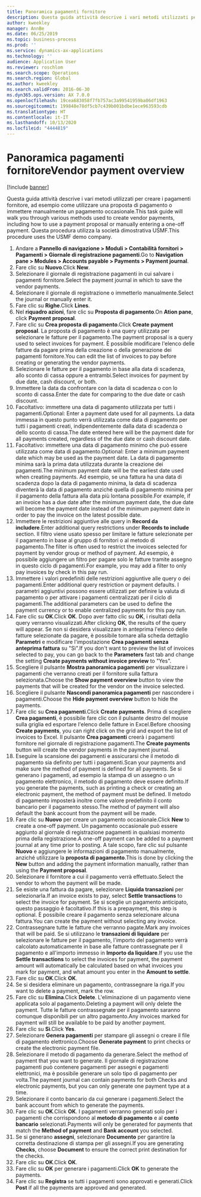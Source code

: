 ```yaml
---
title: Panoramica pagamenti fornitore
description: Questa guida attività descrive i vari metodi utilizzati per creare i pagamenti fornitore, ad esempio come utilizzare una proposta di pagamento o immettere manualmente un pagamento occasionale.
author: kweekley
manager: AnnBe
ms.date: 06/25/2019
ms.topic: business-process
ms.prod: ''
ms.service: dynamics-ax-applications
ms.technology: ''
audience: Application User
ms.reviewer: roschlom
ms.search.scope: Operations
ms.search.region: Global
ms.author: kweekley
ms.search.validFrom: 2016-06-30
ms.dyn365.ops.version: AX 7.0.0
ms.openlocfilehash: 19cea683058f7fb757ac3a99541959ba06df1963
ms.sourcegitcommit: 199848e78df5cb7c439b001bdbe1ece963593cdb
ms.translationtype: HT
ms.contentlocale: it-IT
ms.lasthandoff: 10/13/2020
ms.locfileid: "4444819"
---
```

# <a name="vendor-payment-overview"></a><span data-ttu-id="95de5-103">Panoramica pagamenti fornitore</span><span class="sxs-lookup"><span data-stu-id="95de5-103">Vendor payment overview</span></span>

[!include [banner](../../includes/banner.md)]

<span data-ttu-id="95de5-104">Questa guida attività descrive i vari metodi utilizzati per creare i pagamenti fornitore, ad esempio come utilizzare una proposta di pagamento o immettere manualmente un pagamento occasionale.</span><span class="sxs-lookup"><span data-stu-id="95de5-104">This task guide will walk you through various methods used to create vendor payments, including how to use a payment proposal or manually entering a one-off payment.</span></span> <span data-ttu-id="95de5-105">Questa procedura utilizza la società dimostrativa USMF.</span><span class="sxs-lookup"><span data-stu-id="95de5-105">This procedure uses the USMF demo company.</span></span>

1. <span data-ttu-id="95de5-106">Andare a **Pannello di navigazione > Moduli > Contabilità fornitori > Pagamenti > Giornale di registrazione pagamenti**.</span><span class="sxs-lookup"><span data-stu-id="95de5-106">Go to **Navigation pane > Modules > Accounts payable > Payments > Payment journal**.</span></span>
2. <span data-ttu-id="95de5-107">Fare clic su **Nuovo**.</span><span class="sxs-lookup"><span data-stu-id="95de5-107">Click **New**.</span></span>
3. <span data-ttu-id="95de5-108">Selezionare il giornale di registrazione pagamenti in cui salvare i pagamenti fornitore.</span><span class="sxs-lookup"><span data-stu-id="95de5-108">Select the payment journal in which to save the vendor payments.</span></span> 
4. <span data-ttu-id="95de5-109">Selezionare il giornale di registrazione o immetterlo manualmente.</span><span class="sxs-lookup"><span data-stu-id="95de5-109">Select the journal or manually enter it.</span></span>
5. <span data-ttu-id="95de5-110">Fare clic su **Righe**.</span><span class="sxs-lookup"><span data-stu-id="95de5-110">Click **Lines**.</span></span>
6. <span data-ttu-id="95de5-111">Nel **riquadro azioni**, fare clic su **Proposta di pagamento**.</span><span class="sxs-lookup"><span data-stu-id="95de5-111">On **Ation pane**, click **Payment proposal**.</span></span>
7. <span data-ttu-id="95de5-112">Fare clic su **Crea proposta di pagamento**.</span><span class="sxs-lookup"><span data-stu-id="95de5-112">Click **Create payment proposal**.</span></span> <span data-ttu-id="95de5-113">La proposta di pagamento è una query utilizzata per selezionare le fatture per il pagamento.</span><span class="sxs-lookup"><span data-stu-id="95de5-113">The payment proposal is a query used to select invoices for payment.</span></span> <span data-ttu-id="95de5-114">È possibile modificare l'elenco delle fatture da pagare prima della creazione o della generazione dei pagamenti fornitore.</span><span class="sxs-lookup"><span data-stu-id="95de5-114">You can edit the list of invoices to pay before creating or generating the vendor payments.</span></span>
8. <span data-ttu-id="95de5-115">Selezionare le fatture per il pagamento in base alla data di scadenza, allo sconto di cassa oppure a entrambi.</span><span class="sxs-lookup"><span data-stu-id="95de5-115">Select invoices for payment by due date, cash discount, or both.</span></span> 
9. <span data-ttu-id="95de5-116">Immettere la data da confrontare con la data di scadenza o con lo sconto di cassa.</span><span class="sxs-lookup"><span data-stu-id="95de5-116">Enter the date for comparing to the due date or cash discount.</span></span> 
10. <span data-ttu-id="95de5-117">Facoltativo: immettere una data di pagamento utilizzata per tutti i pagamenti.</span><span class="sxs-lookup"><span data-stu-id="95de5-117">Optional: Enter a payment date used for all payments.</span></span> <span data-ttu-id="95de5-118">La data immessa in questo punto verrà utilizzata come data di pagamento per tutti i pagamenti creati, indipendentemente dalla data di scadenza o dello sconto di cassa.</span><span class="sxs-lookup"><span data-stu-id="95de5-118">The date entered here will be the payment date for all payments created, regardless of the due date or cash discount date.</span></span>  
11. <span data-ttu-id="95de5-119">Facoltativo: immettere una data di pagamento minimo che può essere utilizzata come data di pagamento.</span><span class="sxs-lookup"><span data-stu-id="95de5-119">Optional: Enter a minimum payment date which may be used as the payment date.</span></span> <span data-ttu-id="95de5-120">La data di pagamento minima sarà la prima data utilizzata durante la creazione dei pagamenti.</span><span class="sxs-lookup"><span data-stu-id="95de5-120">The minimum payment date will be the earliest date used when creating payments.</span></span> <span data-ttu-id="95de5-121">Ad esempio, se una fattura ha una data di scadenza dopo la data di pagamento minima, la data di scadenza diventerà la data di pagamento anziché quella di pagamento minima per il pagamento della fattura alla data più lontana possibile.</span><span class="sxs-lookup"><span data-stu-id="95de5-121">For example, if an invoice has a due date after the minimum payment date, the due date will become the payment date instead of the minimum payment date in order to pay the invoice on the latest possible date.</span></span>
12. <span data-ttu-id="95de5-122">Immettere le restrizioni aggiuntive alle query in **Record da includere**.</span><span class="sxs-lookup"><span data-stu-id="95de5-122">Enter additional query restrictions under **Records to include** section.</span></span> <span data-ttu-id="95de5-123">Il filtro viene usato spesso per limitare le fatture selezionate per il pagamento in base al gruppo di fornitori o al metodo di pagamento.</span><span class="sxs-lookup"><span data-stu-id="95de5-123">The filter is often used to restrict the invoices selected for payment by vendor group or method of payment.</span></span> <span data-ttu-id="95de5-124">Ad esempio, è possibile aggiungere un filtro per pagare solo le fatture tramite assegno in questo ciclo di pagamenti.</span><span class="sxs-lookup"><span data-stu-id="95de5-124">For example, you may add a filter to only pay invoices by check in this pay run.</span></span>
13. <span data-ttu-id="95de5-125">Immettere i valori predefiniti delle restrizioni aggiuntive alle query o dei pagamenti.</span><span class="sxs-lookup"><span data-stu-id="95de5-125">Enter additional query restriction or payment defaults.</span></span> <span data-ttu-id="95de5-126">I parametri aggiuntivi possono essere utilizzati per definire la valuta di pagamento o per attivare i pagamenti centralizzati per il ciclo di pagamenti.</span><span class="sxs-lookup"><span data-stu-id="95de5-126">The additional parameters can be used to define the payment currency or to enable centralized payments for this pay run.</span></span>  
14. <span data-ttu-id="95de5-127">Fare clic su **OK**.</span><span class="sxs-lookup"><span data-stu-id="95de5-127">Click **OK**.</span></span> <span data-ttu-id="95de5-128">Dopo aver fatto clic su **OK**, i risultati della query verranno visualizzati.</span><span class="sxs-lookup"><span data-stu-id="95de5-128">After clicking **OK**, the results of the query will appear.</span></span> <span data-ttu-id="95de5-129">Se non si desidera visualizzare in anteprima l'elenco delle fatture selezionate da pagare, è possibile tornare alla scheda dettaglio **Parametri** e modificare l'impostazione **Crea pagamenti senza anteprima fattura** su "Sì".</span><span class="sxs-lookup"><span data-stu-id="95de5-129">If you don't want to preview the list of invoices selected to pay, you can go back to the **Parameters** fast tab and change the setting **Create payments without invoice preview** to "Yes".</span></span>  
15. <span data-ttu-id="95de5-130">Scegliere il pulsante **Mostra panoramica pagamenti** per visualizzare i pagamenti che verranno creati per il fornitore sulla fattura selezionata.</span><span class="sxs-lookup"><span data-stu-id="95de5-130">Choose the **Show payment overview** button to view the payments that will be created for the vendor on the invoice selected.</span></span>
16. <span data-ttu-id="95de5-131">Scegliere il pulsante **Nascondi panoramica pagamenti** per nascondere i pagamenti.</span><span class="sxs-lookup"><span data-stu-id="95de5-131">Choose the **Hide payment overview** button to hide the payments.</span></span> 
17. <span data-ttu-id="95de5-132">Fare clic su **Crea pagamenti**.</span><span class="sxs-lookup"><span data-stu-id="95de5-132">Click **Create payments**.</span></span> <span data-ttu-id="95de5-133">Prima di scegliere **Crea pagamenti**, è possibile fare clic con il pulsante destro del mouse sulla griglia ed esportare l'elenco delle fatture in Excel.</span><span class="sxs-lookup"><span data-stu-id="95de5-133">Before choosing **Create payments**, you can right click on the grid and export the list of invoices to Excel.</span></span> <span data-ttu-id="95de5-134">Il pulsante **Crea pagamenti** creerà i pagamenti fornitore nel giornale di registrazione pagamenti.</span><span class="sxs-lookup"><span data-stu-id="95de5-134">The **Create payments** button will create the vendor payments in the payment journal.</span></span>  
18. <span data-ttu-id="95de5-135">Eseguire la scansione dei pagamenti e assicurarsi che il metodo di pagamento sia definito per tutti i pagamenti.</span><span class="sxs-lookup"><span data-stu-id="95de5-135">Scan your payments and make sure the method of payment is defined for all payments.</span></span> <span data-ttu-id="95de5-136">Se si generano i pagamenti, ad esempio la stampa di un assegno o un pagamento elettronico, il metodo di pagamento deve essere definito.</span><span class="sxs-lookup"><span data-stu-id="95de5-136">If you generate the payments, such as printing a check or creating an electronic payment, the method of payment must be defined.</span></span> <span data-ttu-id="95de5-137">Il metodo di pagamento imposterà inoltre come valore predefinito il conto bancario per il pagamento stesso.</span><span class="sxs-lookup"><span data-stu-id="95de5-137">The method of payment will also default the bank account from the payment will be made.</span></span>  
19. <span data-ttu-id="95de5-138">Fare clic su **Nuovo** per creare un pagamento occasionale.</span><span class="sxs-lookup"><span data-stu-id="95de5-138">Click **New** to create a one-off payment.</span></span> <span data-ttu-id="95de5-139">Un pagamento occasionale può essere aggiunto al giornale di registrazione pagamenti in qualsiasi momento prima della registrazione.</span><span class="sxs-lookup"><span data-stu-id="95de5-139">A one-off payment can be added to a payment journal at any time prior to posting.</span></span> <span data-ttu-id="95de5-140">A tale scopo, fare clic sul pulsante **Nuovo** e aggiungere le informazioni di pagamento manualmente, anziché utilizzare la **proposta di pagamento**.</span><span class="sxs-lookup"><span data-stu-id="95de5-140">This is done by clicking the **New** button and adding the payment information manually, rather than using the **Payment proposal**.</span></span>  
20. <span data-ttu-id="95de5-141">Selezionare il fornitore a cui il pagamento verrà effettuato.</span><span class="sxs-lookup"><span data-stu-id="95de5-141">Select the vendor to whom the payment will be made.</span></span>
21. <span data-ttu-id="95de5-142">Se esiste una fattura da pagare, selezionare **Liquida transazioni** per selezionarla.</span><span class="sxs-lookup"><span data-stu-id="95de5-142">If an invoice exists to pay, select **Settle transactions** to select the invoice for payment.</span></span> <span data-ttu-id="95de5-143">Se si sceglie un pagamento anticipato, questo passaggio è facoltativo.</span><span class="sxs-lookup"><span data-stu-id="95de5-143">If this is a prepayment, this step is optional.</span></span> <span data-ttu-id="95de5-144">È possibile creare il pagamento senza selezionare alcuna fattura.</span><span class="sxs-lookup"><span data-stu-id="95de5-144">You can create the payment without selecting any invoice.</span></span> 
22. <span data-ttu-id="95de5-145">Contrassegnare tutte le fatture che verranno pagate.</span><span class="sxs-lookup"><span data-stu-id="95de5-145">Mark any invoices that will be paid.</span></span> <span data-ttu-id="95de5-146">Se si utilizzano le **transazioni di liquidare** per selezionare le fatture per il pagamento, l'importo del pagamento verrà calcolato automaticamente in base alle fatture contrassegnate per il pagamento e all'importo immesso in **Importo da liquidare**.</span><span class="sxs-lookup"><span data-stu-id="95de5-146">If you use the **Settle transactions** to select the invoices for payment, the payment amount will automatically be calculated based on what invoices you mark for payment, and what amount you enter in the **Amount to settle**.</span></span>
23. <span data-ttu-id="95de5-147">Fare clic su **OK**.</span><span class="sxs-lookup"><span data-stu-id="95de5-147">Click **OK**.</span></span>
24. <span data-ttu-id="95de5-148">Se si desidera eliminare un pagamento, contrassegnare la riga.</span><span class="sxs-lookup"><span data-stu-id="95de5-148">If you want to delete a payment, mark the row.</span></span>
25. <span data-ttu-id="95de5-149">Fare clic su **Elimina**.</span><span class="sxs-lookup"><span data-stu-id="95de5-149">Click **Delete**.</span></span> <span data-ttu-id="95de5-150">L'eliminazione di un pagamento viene applicata solo al pagamento.</span><span class="sxs-lookup"><span data-stu-id="95de5-150">Deleting a payment will only delete the payment.</span></span> <span data-ttu-id="95de5-151">Tutte le fatture contrassegnate per il pagamento saranno comunque disponibili per un altro pagamento.</span><span class="sxs-lookup"><span data-stu-id="95de5-151">Any invoices marked for payment will still be available to be paid by another payment.</span></span>
26. <span data-ttu-id="95de5-152">Fare clic su **Sì**.</span><span class="sxs-lookup"><span data-stu-id="95de5-152">Click **Yes**.</span></span>
27. <span data-ttu-id="95de5-153">Selezionare **Genera pagamenti** per stampare gli assegni o creare il file di pagamento elettronico.</span><span class="sxs-lookup"><span data-stu-id="95de5-153">Choose **Generate payment** to print checks or create the electronic payment file.</span></span>
28. <span data-ttu-id="95de5-154">Selezionare il metodo di pagamento da generare.</span><span class="sxs-lookup"><span data-stu-id="95de5-154">Select the method of payment that you want to generate.</span></span> <span data-ttu-id="95de5-155">Il giornale di registrazione pagamenti può contenere pagamenti per assegni e pagamenti elettronici, ma è possibile generare un solo tipo di pagamento per volta.</span><span class="sxs-lookup"><span data-stu-id="95de5-155">The payment journal can contain payments for both Checks and electronic payments, but you can only generate one payment type at a time.</span></span>
29. <span data-ttu-id="95de5-156">Selezionare il conto bancario da cui generare i pagamenti.</span><span class="sxs-lookup"><span data-stu-id="95de5-156">Select the bank account from which to generate the payments.</span></span>
30. <span data-ttu-id="95de5-157">Fare clic su **OK**.</span><span class="sxs-lookup"><span data-stu-id="95de5-157">Click **OK**.</span></span> <span data-ttu-id="95de5-158">I pagamenti verranno generati solo per i pagamenti che corrispondono al **metodo di pagamento** e al **conto bancario** selezionati.</span><span class="sxs-lookup"><span data-stu-id="95de5-158">Payments will only be generated for payments that match the **Method of payment** and **Bank account** you selected.</span></span>
31. <span data-ttu-id="95de5-159">Se si generano **assegni**, selezionare **Documento** per garantire la corretta destinazione di stampa per gli assegni.</span><span class="sxs-lookup"><span data-stu-id="95de5-159">If you are generating **Checks**, choose **Document** to ensure the correct print destination for the checks.</span></span>
32. <span data-ttu-id="95de5-160">Fare clic su **OK**.</span><span class="sxs-lookup"><span data-stu-id="95de5-160">Click **OK**.</span></span>
33. <span data-ttu-id="95de5-161">Fare clic su **OK** per generare i pagamenti.</span><span class="sxs-lookup"><span data-stu-id="95de5-161">Click **OK** to generate the payments.</span></span>
34. <span data-ttu-id="95de5-162">Fare clic su **Registra** se tutti i pagamenti sono approvati e generati.</span><span class="sxs-lookup"><span data-stu-id="95de5-162">Click **Post** if all the payments are approved and generated.</span></span> 

